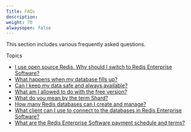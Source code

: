 ```yaml
---
Title: FAQs
description: 
weight: 70
alwaysopen: false
---
```

This section includes various frequently asked questions.

Topics

-   [I use open source Redis. Why should I switch to Redis Enterprise
    Software?](/redis-enterprise-documentation/faqs/i-use-open-source-redis-why-should-i-switch-to-redis-pack/)
-   [What happens when my database fills
    up?](/redis-enterprise-documentation/faqs/what-happens-when-my-database-fills-up)
-   [Can I keep my data safe and always
    available?](/redis-enterprise-documentation/faqs/can-i-keep-my-data-safe-and-always-available)
-   [What am I allowed to do with the free
    version?](/redis-enterprise-documentation/faqs/what-am-i-allowed-to-do-with-the-free-version)
-   [What do you mean by the term
    Shard?](/redis-enterprise-documentation/faqs/what-do-you-mean-by-the-term-shard)
-   [How many Redis databases can I create and
    manage?](/redis-enterprise-documentation/faqs/how-many-redis-databases-can-i-create-and-manage)
-   [What client can I use to connect to the databases in Redis
    Enterprise
    Software?](/redis-enterprise-documentation/faqs/what-client-can-i-use-to-connect-to-the-databases-in-redis-pack/)
-   [What are the Redis Enterprise Software payment schedule and
    terms?](/redis-enterprise-documentation/faqs/what-are-the-redis-pack-payment-schedule-and-terms/)
